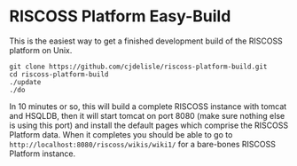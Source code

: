 # RISCOSS Platform Easy-Build

This is the easiest way to get a finished development build of the RISCOSS platform on Unix.

    git clone https://github.com/cjdelisle/riscoss-platform-build.git
    cd riscoss-platform-build
    ./update
    ./do

In 10 minutes or so, this will build a complete RISCOSS instance with tomcat and HSQLDB,
then it will start tomcat on port 8080 (make sure nothing else is using this port) and
install the default pages which comprise the RISCOSS Platform data. When it completes
you should be able to go to `http://localhost:8080/riscoss/wikis/wiki1/` for a bare-bones
RISCOSS Platform instance.
